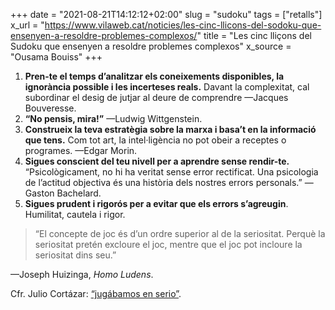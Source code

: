 +++
date = "2021-08-21T14:12:12+02:00"
slug = "sudoku"
tags = ["retalls"]
x_url = "https://www.vilaweb.cat/noticies/les-cinc-llicons-del-sodoku-que-ensenyen-a-resoldre-problemes-complexos/"
title = "Les cinc lliçons del Sudoku que ensenyen a resoldre problemes complexos"
x_source = "Ousama Bouiss"
+++

1. **Pren-te el temps d’analitzar els coneixements disponibles, la ignorància possible i les incerteses reals.** Davant la complexitat, cal subordinar el desig de jutjar al deure de comprendre —Jacques Bouveresse.
2. **“No pensis, mira!”** —Ludwig Wittgenstein.
3. **Construeix la teva estratègia sobre la marxa i basa’t en la informació que tens.** Com tot art, la intel·ligència no pot obeir a receptes o programes. —Edgar Morin.
4. **Sigues conscient del teu nivell per a aprendre sense rendir-te.** “Psicològicament, no hi ha veritat sense error rectificat. Una psicologia de l’actitud objectiva és una història dels nostres errors personals.” —Gaston Bachelard.
5. **Sigues prudent i rigorós per a evitar que els errors s’agreugin**. Humilitat, cautela i rigor.

> “El concepte de joc és d’un ordre superior al de la seriositat. Perquè la seriositat pretén excloure el joc, mentre que el joc pot incloure la seriositat dins seu.”

—Joseph Huizinga, *Homo Ludens*.

Cfr. Julio Cortázar: [“jugábamos en serio”](/2014/03/14/julio-cortzar-jugbamos.html).